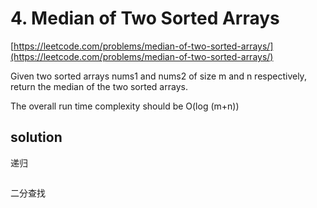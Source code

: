 # 4. Median of Two Sorted Arrays
[https://leetcode.com/problems/median-of-two-sorted-arrays/](https://leetcode.com/problems/median-of-two-sorted-arrays/)

Given two sorted arrays nums1 and nums2 of size m and n respectively, return the median of the two sorted arrays.

The overall run time complexity should be O(log (m+n))

## solution

递归
```python

```


二分查找
```python

```
